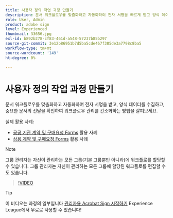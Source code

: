```yaml
---
title: 사용자 정의 작업 과정 만들기
description: 문서 워크플로우를 맞춤화하고 자동화하여 전자 서명을 빠르게 받고 양식 데이터를 수집하는 방법을 살펴보십시오
role: User, Admin
product: adobe sign
level: Experienced
thumbnail: 33656.jpg
exl-id: b892b278-cf83-461d-a548-57237b85b297
source-git-commit: 3e12b86951b7d5ba5cde467f385de3a7798c8ba5
workflow-type: tm+mt
source-wordcount: '149'
ht-degree: 0%

---
```


# 사용자 정의 작업 과정 만들기

문서 워크플로우를 맞춤화하고 자동화하여 전자 서명을 받고, 양식 데이터를 수집하고, 중요한 문서의 전달을 확인하여 워크플로우 관리를 간소화하는 방법을 살펴보세요.

실제 활용 사례:

* [공공 기관 계약 및 구매요청 Forms](https://experienceleague.adobe.com/docs/document-cloud-learn/sign-learning-hub/expand/recipes/gov/usecasegovcontracts.html?lang=en) 활용 사례
* [상용 계약 및 구매요청 Forms](https://experienceleague.adobe.com/docs/document-cloud-learn/sign-learning-hub/expand/recipes/com/usecasecomcontracts.html?lang=en) 활용 사례

>[!NOTE]
>
>그룹 관리자는 자신이 관리하는 모든 그룹(기본 그룹뿐만 아니라)에 워크플로를 할당할 수 있습니다. 그룹 관리자는 자신이 관리하는 모든 그룹에 할당된 워크플로를 편집할 수도 있습니다.

>[!VIDEO](https://video.tv.adobe.com/v/33656?hidetitle=true)

>[!TIP]
>
>이 비디오는 과정의 일부입니다 [관리자용 Acrobat Sign 시작하기](https://experienceleague.adobe.com/?recommended=Sign-A-1-2020.2) Experience League에서 무료로 사용할 수 있습니다!
